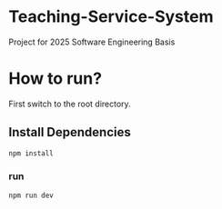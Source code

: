 # Teaching-Service-System
Project for 2025 Software Engineering Basis

# How to run?

First switch to the root directory.

## Install Dependencies

```bash
npm install
```

### run

```bash
npm run dev
```